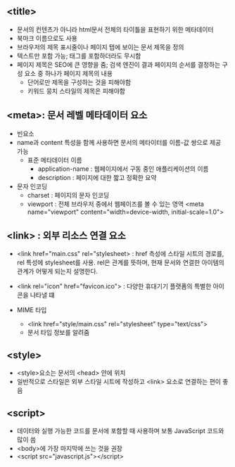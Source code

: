 ## &lt;title&gt;
- 문서의 컨텐츠가 아니라 html문서 전체의 타이틀을 표현하기 위한 메타데이터
- 북마크 이름으로도 사용
- 브라우저의 제목 표시줄이나 페이지 탭에 보이는 문서 제목을 정의
- 텍스트만 포함 가능; 태그를 포함하더라도 무시함
- 페이지 제목은 SEO에 큰 영향을 줌; 검색 엔진이 결과 페이지의 순서를 결정하는 구성 요소 중 하나가 페이지 제목의 내용
  - 단어로만 제목을 구성하는 것을 피해야함
  - 키워드 뭉치 스타일의 제목은 피해야함

##  &lt;meta&gt;: 문서 레벨 메타데이터 요소
- 빈요소
- name과 content 특성을 함께 사용하면 문서의 메타이터를 이름-값 쌍으로 제공 가능
  - 표준 메타데이터 이름
    - application-name : 웹페이지에서 구동 중인 애플리케이션의 이름
    - description : 페이지에 대한 짧고 정확한 요약
- 문자 인코딩
  - charset : 페이지의 문자 인코딩
  - viewport : 전체 브라우저 중에서 웹페이즈를 볼 수 있는 영역
        &lt;meta name="viewport" content="width=device-width, initial-scale=1.0"&gt;

## &lt;link&gt; : 외부 리소스 연결 요소
  - &lt;link href="main.css" rel="stylesheet&gt; : href 측성에 스타일 시트의 경로를, rel 특성에 stylesheet를 사용. rel은 관계를 뜻하며, 현재 문서와 연결한 아이템의 관계가 어떻게 되는지 설명한다.
  - &lt;link rel="icon" href="favicon.ico"&gt; : 다양한 휴대기기 플랫폼의 특별한 아이콘을 나타낼 떄
  
  - MIME 타입
    - &lt;link href="style/main.css" rel="stylesheet" type="text/css"&gt;
    - 문서 타입 정보를 알려줌
    
## &lt;style&gt;
  - &lt;style&gt;요소는 문서의 &lt;head&gt;
  안에 위치
  - 일반적으로 스타일은 외부 스타일 시트에 작성하고 &lt;link&gt; 요소로 연결하는 편이 좋음

## &lt;script&gt;
- 데이터와 실행 가능한 코드를 문서에 포함할 때 사용하며 보통 JavaScript 코드와 많이 씀
- &lt;body&gt;에 가장 마지막에 쓰는 것을 권장
- &lt;script src="javascript.js"&gt;&lt;/script&gt;
